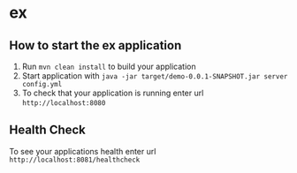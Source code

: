 # ex

How to start the ex application
---

1. Run `mvn clean install` to build your application
1. Start application with `java -jar target/demo-0.0.1-SNAPSHOT.jar server config.yml`
1. To check that your application is running enter url `http://localhost:8080`

Health Check
---

To see your applications health enter url `http://localhost:8081/healthcheck`
